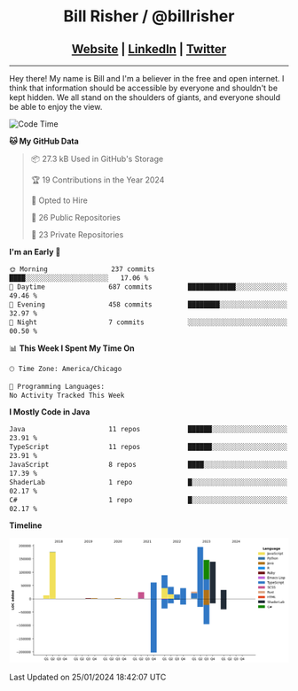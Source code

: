 
<h1 align="center">
    Bill Risher / @billrisher <br />
</h1>
<h2 align="center">
    <a href="https://billrisher.com">Website</a> | <a href="https://linkedin.com/in/william-risher">LinkedIn</a> | <a href="https://twitter.com/billrisher_">Twitter</a> 
 </h2>

---

Hey there! My name is Bill and I'm a believer in the free and open internet. 
I think that information should be accessible by everyone and shouldn't be kept hidden. 
We all stand on the shoulders of giants, and everyone should be able to enjoy the view.

<!--START_SECTION:waka-->
![Code Time](http://img.shields.io/badge/Code%20Time-232%20hrs%2046%20mins-blue)

**🐱 My GitHub Data** 

> 📦 27.3 kB Used in GitHub's Storage 
 > 
> 🏆 19 Contributions in the Year 2024
 > 
> 💼 Opted to Hire
 > 
> 📜 26 Public Repositories 
 > 
> 🔑 23 Private Repositories 
 > 
**I'm an Early 🐤** 

```text
🌞 Morning                237 commits         ████░░░░░░░░░░░░░░░░░░░░░   17.06 % 
🌆 Daytime                687 commits         ████████████░░░░░░░░░░░░░   49.46 % 
🌃 Evening                458 commits         ████████░░░░░░░░░░░░░░░░░   32.97 % 
🌙 Night                  7 commits           ░░░░░░░░░░░░░░░░░░░░░░░░░   00.50 % 
```


📊 **This Week I Spent My Time On** 

```text
🕑︎ Time Zone: America/Chicago

💬 Programming Languages: 
No Activity Tracked This Week
```

**I Mostly Code in Java** 

```text
Java                     11 repos            ██████░░░░░░░░░░░░░░░░░░░   23.91 % 
TypeScript               11 repos            ██████░░░░░░░░░░░░░░░░░░░   23.91 % 
JavaScript               8 repos             ████░░░░░░░░░░░░░░░░░░░░░   17.39 % 
ShaderLab                1 repo              █░░░░░░░░░░░░░░░░░░░░░░░░   02.17 % 
C#                       1 repo              █░░░░░░░░░░░░░░░░░░░░░░░░   02.17 % 
```



**Timeline**

![Lines of Code chart](https://raw.githubusercontent.com/billrisher/billrisher/main/assets/bar_graph.png)


 Last Updated on 25/01/2024 18:42:07 UTC
<!--END_SECTION:waka-->
